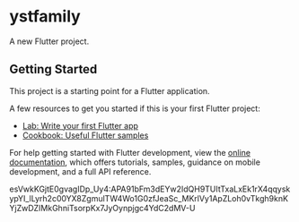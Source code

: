 # ystfamily

A new Flutter project.

## Getting Started

This project is a starting point for a Flutter application.

A few resources to get you started if this is your first Flutter project:

- [Lab: Write your first Flutter app](https://docs.flutter.dev/get-started/codelab)
- [Cookbook: Useful Flutter samples](https://docs.flutter.dev/cookbook)

For help getting started with Flutter development, view the
[online documentation](https://docs.flutter.dev/), which offers tutorials,
samples, guidance on mobile development, and a full API reference.

esVwkKGjtE0gvagIDp_Uy4:APA91bFm3dEYw2IdQH9TUItTxaLxEk1rX4qqyskypYI_lLyrh2c00YX8ZgmulTW4Wo1G0zfJeaSc_MKrlVy1ApZLoh0vTkgh9knKYjZwDZIMkGhniTsorpKx7JyOynpjgc4YdC2dMV-U